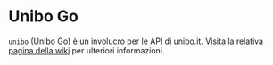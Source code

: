 <!--
SPDX-FileCopyrightText: 2023 - 2024 Stefano Volpe <foxy@teapot.ovh>
SPDX-FileCopyrightText: 2024 Samuele Musiani <samu@teapot.ovh>

SPDX-License-Identifier: MIT
-->

# Unibo Go

`unibo` (Unibo Go) è un involucro per le API di [unibo.it](https://unibo.it).
Visita [la relativa pagina della
wiki](https://cartabinaria.students.cs.unibo.it/wiki/progetti-ausiliari/unibo-go/) per
ulteriori informazioni.
